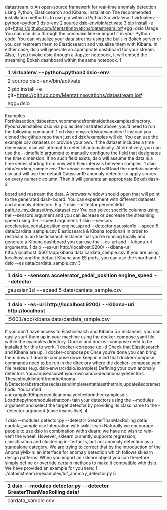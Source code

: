 datastream.io
An open‑source framework for real‑time anomaly detection using Python, Elasticsearch and
Kibana.
Installation
The recommended installation method is to use pip within a Python 3.x virtalenv.
1 virtualenv --python=python3 dsio-env
2 source dsio-env/bin/activate
3 pip install -e git+https://github.com/MentatInnovations/datastream.io#
egg=dsio
Usage
You can use dsio through the command line or import it in your Python code. You can visualize your
data streams using the built‑in Bokeh server or you can restream them to Elasticsearch and visualize
them with Kibana. In either case, dsio will generate an appropriate dashboard for your stream. Also,
if you invoke dsio through a Jupyter notebook, it will embed the streaming Bokeh dashboard within
the same notebook.
1

| 1 virtualenv --python=python3 dsio-env                                   |
|:-------------------------------------------------------------------------|
| 2 source dsio-env/bin/activate                                           |
| 3 pip install -e git+https://github.com/MentatInnovations/datastream.io# |
| egg=dsio                                                                 |

Examples
Forthissection,itisbesttoruncommandsfrominsidetheexamplesdirectory. Ifyouhaveinstalled
dsio via pip as demonstrated above, you’d need to run the following command:
1 cd dsio-env/src/dsio/examples
If instead you cloned the github repo then just cd dsio/examples will do.
You can use the example csv datasets or provide your own. If the dataset includes a time dimension,
dsio will attempt to detect it automatically. Alternatively, you can use the --timefield argument
to manually configure the field that designates the time dimension. If no such field exists, dsio will
assume the data is a time series starting from now with 1sec intervals between samples.
1 dsio data/cardata_sample.csv
The above command will load the cardata sample csv and will use the default Gaussian1D anomaly
detector to apply scores on every numeric column. Then it will generate an appropriate Bokeh dash‑
2

board and restream the data. A browser window should open that will point to the generated dash‑
board.
You can experiment with different datasets and anomaly detectors. E.g.
1 dsio --detector percentile1d path_to_my_dataset/my_dataset.csv
You can select specific columns using the --sensors argument and you can increase or decrease
the streaming speed using the --speed argument.
1 dsio --sensors accelerator_pedal_position engine_speed --detector
gaussian1d --speed 5 data/cardata_sample.csv
Elasticsearch & Kibana (optional)
In order to restream to an Elasticsearch instance that you’re running locally and generate a Kibana
dashboard you can use the --es-uri and --kibana-uri arguments.
1 dsio --es-uri http://localhost:9200/ --kibana-uri http://localhost
:5601/app/kibana data/cardata_sample.csv
If you are using localhost and the default Kibana and ES ports, you can use the shorthand:
1 dsio --es data/cardata_sample.csv
3

| 1 dsio --sensors accelerator_pedal_position engine_speed --detector   |
|:----------------------------------------------------------------------|
| gaussian1d --speed 5 data/cardata_sample.csv                          |

| 1 dsio --es-uri http://localhost:9200/ --kibana-uri http://localhost   |
|:-----------------------------------------------------------------------|
| :5601/app/kibana data/cardata_sample.csv                               |

If you don’t have access to Elasticsearch and Kibana 5.x instances, you can easily start them up in
your machine using the docker‑compose.yaml file within the examples directory. Docker and docker‑
compose need to be installed for this to work.
1 docker-compose up -d
Check that Elasticsearch and Kibana are up.
1 docker-compose ps
Once you’re done you can bring them down.
1 docker-compose down
Keep in mind that docker‑compose commands need to be run in the directory where the docker‑
compose.yaml file resides (e.g. dsio‑env/src/dsio/examples)
Defining your own anomaly detectors
Youcanusedsiowithyourownhandcodedanomalydetectors. TheseshouldinheritfromtheAnoma‑
lyDetectorabstractbaseclassandimplementatleastthetrain,update&scoremethods. Youcanfind
anexample99thpercentileanomalydetectorintheexamplesdir. Loadthepythonmodulesthatcon‑
tain your detectors using the --modules argument and select the target detector by providing its
class name to the --detector argument (case insensitive).
4

1 dsio --modules detector.py --detector GreaterThanMaxRolling data/
cardata_sample.csv
Integration with scikit‑learn
Naturally we encourage people to use dsio in combination with sklearn: we have no wish to rein‑
vent the wheel! However, sklearn currently supports regression, classification and clustering in‑
terfaces, but not anomaly detection as a standalone category. We are trying to correct that by the
introduction of the AnomalyMixin: an interface for anomaly detection which follows sklearn
design patterns. When you import an sklearn object you can therefore simply define or override
certain methods to make it compatible with dsio. We have provided an example for you here:
1 ./datamstream.io/examples/lof_anomaly_detector.py
5

| 1 dsio --modules detector.py --detector GreaterThanMaxRolling data/   |
|:----------------------------------------------------------------------|
| cardata_sample.csv                                                    |